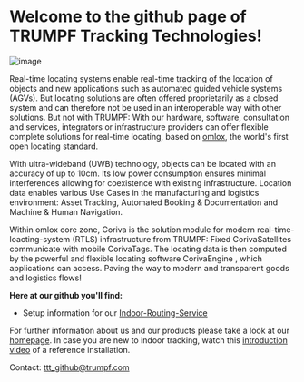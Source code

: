 
# Welcome to the github page of TRUMPF Tracking Technologies!
![image](https://github.com/SimonTestTTT/.github/assets/145685637/97e485db-faf2-4c5f-ac8d-03fa45b8e0b1)

Real-time locating systems enable real-time tracking of the location of objects and new applications such as automated guided vehicle systems (AGVs). But locating solutions are often offered proprietarily as a closed system and can therefore not be used in an interoperable way with other solutions. But not with TRUMPF: With our hardware, software, consultation and services, integrators or infrastructure providers can offer flexible complete solutions for real-time locating, based on <a href="https://www.omlox.com" target="_blank">omlox</a>, the world's first open locating standard. 

With ultra-wideband (UWB) technology, objects can be located with an accuracy of up to 10cm. Its low power consumption ensures minimal interferences allowing for coexistence with existing infrastructure. Location data enables various Use Cases in the manufacturing and logistics environment: Asset Tracking, Automated Booking & Documentation and Machine & Human Navigation.

Within omlox core zone, Coriva is the solution module for modern real-time-loacting-system (RTLS) infrastructure from TRUMPF: Fixed CorivaSatellites communicate with mobile CorivaTags. The locating data is then computed by the powerful and flexible locating software CorivaEngine , which applications can access. Paving the way to modern and transparent goods and logistics flows!

**Here at our github you'll find:**
<ul>
<li>Setup information for our <a href="https://github.com/SimonTestTTT/indoor-routing-service" target="_blank">Indoor-Routing-Service</a></li>
</ul>

For further information about us and our products please take a look at our <a href="https://www.trumpf.com/en_GB/products/real-time-localisation/" target="_blank">homepage</a>. 
In case you are new to indoor tracking, watch this <a href="https://www.youtube.com/watch?v=Nf7ij-APoqE" target="_blank">introduction video</a> of a reference installation.

Contact: ttt_github@trumpf.com  
<!--

**Here are some ideas to get you started:**

🙋‍♀️ A short introduction - what is your organization all about?
🌈 Contribution guidelines - how can the community get involved?
👩‍💻 Useful resources - where can the community find your docs? Is there anything else the community should know?
🍿 Fun facts - what does your team eat for breakfast?
🧙 Remember, you can do mighty things with the power of [Markdown](https://docs.github.com/github/writing-on-github/getting-started-with-writing-and-formatting-on-github/basic-writing-and-formatting-syntax)
-->
